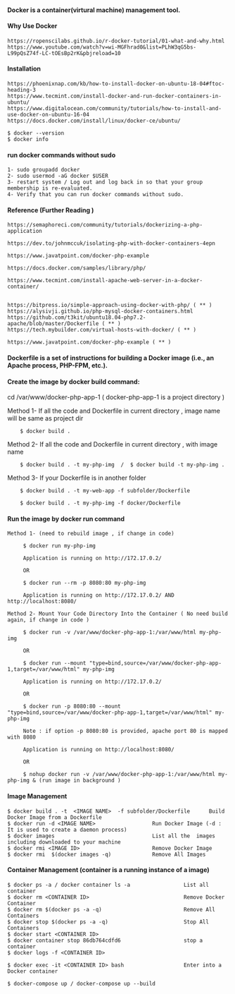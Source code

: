 #### Docker is a container(virtural machine) management tool.

#### Why Use Docker

	https://ropenscilabs.github.io/r-docker-tutorial/01-what-and-why.html
	https://www.youtube.com/watch?v=wi-MGFhrad0&list=PLhW3qG5bs-L99pQsZ74f-LC-tOEsBp2rK&pbjreload=10

#### Installation

	https://phoenixnap.com/kb/how-to-install-docker-on-ubuntu-18-04#ftoc-heading-3
	https://www.tecmint.com/install-docker-and-run-docker-containers-in-ubuntu/
	https://www.digitalocean.com/community/tutorials/how-to-install-and-use-docker-on-ubuntu-16-04
	https://docs.docker.com/install/linux/docker-ce/ubuntu/

	$ docker --version
	$ docker info


#### run docker commands without sudo

	1- sudo groupadd docker
	2- sudo usermod -aG docker $USER
	3- restart system / Log out and log back in so that your group membership is re-evaluated.
	4- Verify that you can run docker commands without sudo.

#### Reference (Further Reading )

	https://semaphoreci.com/community/tutorials/dockerizing-a-php-application

	https://dev.to/johnmccuk/isolating-php-with-docker-containers-4epn

	https://www.javatpoint.com/docker-php-example

	https://docs.docker.com/samples/library/php/

	https://www.tecmint.com/install-apache-web-server-in-a-docker-container/


	https://bitpress.io/simple-approach-using-docker-with-php/ ( ** )
	https://alysivji.github.io/php-mysql-docker-containers.html
	https://github.com/t3kit/ubuntu18.04-php7.2-apache/blob/master/Dockerfile ( ** )
	https://tech.mybuilder.com/virtual-hosts-with-docker/ ( ** )

	https://www.javatpoint.com/docker-php-example ( ** )

#### Dockerfile is a set of instructions for building a Docker image (i.e., an Apache process, PHP-FPM, etc.).



#### Create the image by docker build command:

cd /var/www/docker-php-app-1    ( docker-php-app-1 is a project directory )

Method 1- If all the code and  Dockerfile in current directory , image name will be same as project dir

		$ docker build . 

Method 2- If all the code and  Dockerfile in current directory , with image name

		$ docker build . -t my-php-img  /  $ docker build -t my-php-img . 

Method 3- If your Dockerfile is in another folder

		$ docker build . -t my-web-app -f subfolder/Dockerfile	

		$ docker build . -t my-php-img -f docker/Dockerfile


#### Run the image by docker run command
	Method 1- (need to rebuild image , if change in code)

		 $ docker run my-php-img

		 Application is running on http://172.17.0.2/

		 OR

		 $ docker run --rm -p 8080:80 my-php-img	

		 Application is running on http://172.17.0.2/ AND http://localhost:8080/

	Method 2- Mount Your Code Directory Into the Container ( No need build again, if change in code )

		 $ docker run -v /var/www/docker-php-app-1:/var/www/html my-php-img

		 OR

		 $ docker run --mount "type=bind,source=/var/www/docker-php-app-1,target=/var/www/html" my-php-img

		 Application is running on http://172.17.0.2/

		 OR

		 $ docker run -p 8080:80 --mount "type=bind,source=/var/www/docker-php-app-1,target=/var/www/html" my-php-img

		 Note : if option -p 8080:80 is provided, apache port 80 is mapped with 8080

		 Application is running on http://localhost:8080/

		 OR

		 $ nohup docker run -v /var/www/docker-php-app-1:/var/www/html my-php-img & (run image in background )


#### Image Management
	 
	$ docker build . -t  <IMAGE NAME>  -f subfolder/Dockerfile		Build Docker Image from a Dockerfile
	$ docker run -d <IMAGE NAME>  			      Run Docker Image (-d : It is used to create a daemon process)
	$ docker images                        		  List all the  images including downloaded to your machine
	$ docker rmi <IMAGE ID>                       Remove Docker Image
	$ docker rmi  $(docker images -q)             Remove All Images 


#### Container Management (container is a running instance of a image)

	$ docker ps -a / docker container ls -a                 List all container
	$ docker rm <CONTAINER ID>	                      		Remove Docker Container
	$ docker rm $(docker ps -a -q)                          Remove All Containers
	$ docker stop $(docker ps -a -q)                        Stop All Containers
	$ docker start <CONTAINER ID>
	$ docker container stop 86db764cdfd6 					stop a container 
	$ docker logs -f <CONTAINER ID>

	$ docker exec -it <CONTAINER ID> bash                   Enter into a Docker container

	$ docker-compose up / docker-compose up --build









